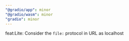 ```yaml
---
"@gradio/app": minor
"@gradio/wasm": minor
"gradio": minor
---
```


feat:Lite: Consider the `file:` protocol in URL as localhost

